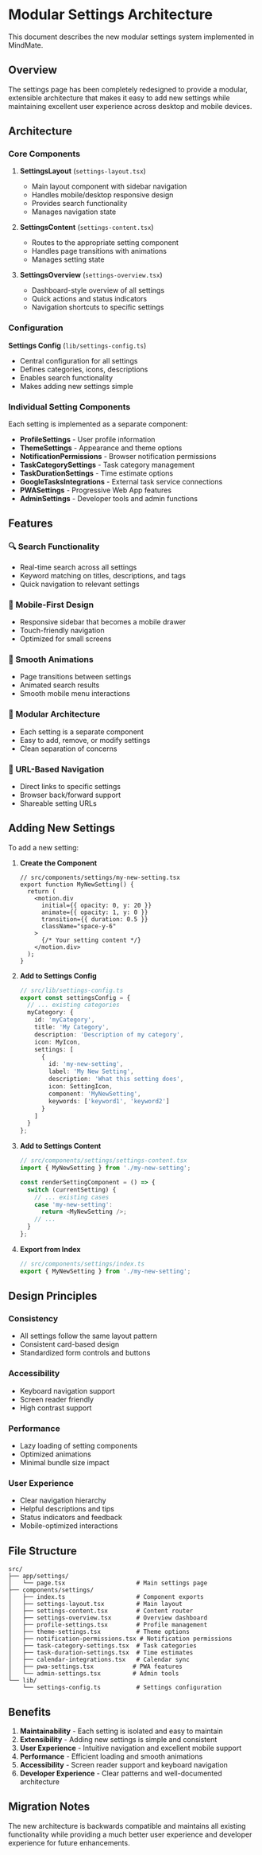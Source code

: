 # Modular Settings Architecture

This document describes the new modular settings system implemented in MindMate.

## Overview

The settings page has been completely redesigned to provide a modular, extensible architecture that makes it easy to add new settings while maintaining excellent user experience across desktop and mobile devices.

## Architecture

### Core Components

1. **SettingsLayout** (`settings-layout.tsx`)
   - Main layout component with sidebar navigation
   - Handles mobile/desktop responsive design
   - Provides search functionality
   - Manages navigation state

2. **SettingsContent** (`settings-content.tsx`)
   - Routes to the appropriate setting component
   - Handles page transitions with animations
   - Manages setting state

3. **SettingsOverview** (`settings-overview.tsx`)
   - Dashboard-style overview of all settings
   - Quick actions and status indicators
   - Navigation shortcuts to specific settings

### Configuration

**Settings Config** (`lib/settings-config.ts`)
- Central configuration for all settings
- Defines categories, icons, descriptions
- Enables search functionality
- Makes adding new settings simple

### Individual Setting Components

Each setting is implemented as a separate component:

- **ProfileSettings** - User profile information
- **ThemeSettings** - Appearance and theme options
- **NotificationPermissions** - Browser notification permissions
- **TaskCategorySettings** - Task category management
- **TaskDurationSettings** - Time estimate options
- **GoogleTasksIntegrations** - External task service connections
- **PWASettings** - Progressive Web App features
- **AdminSettings** - Developer tools and admin functions

## Features

### 🔍 Search Functionality
- Real-time search across all settings
- Keyword matching on titles, descriptions, and tags
- Quick navigation to relevant settings

### 📱 Mobile-First Design
- Responsive sidebar that becomes a mobile drawer
- Touch-friendly navigation
- Optimized for small screens

### 🎨 Smooth Animations
- Page transitions between settings
- Animated search results
- Smooth mobile menu interactions

### 🧩 Modular Architecture
- Each setting is a separate component
- Easy to add, remove, or modify settings
- Clean separation of concerns

### 🔗 URL-Based Navigation
- Direct links to specific settings
- Browser back/forward support
- Shareable setting URLs

## Adding New Settings

To add a new setting:

1. **Create the Component**
   ```tsx
   // src/components/settings/my-new-setting.tsx
   export function MyNewSetting() {
     return (
       <motion.div
         initial={{ opacity: 0, y: 20 }}
         animate={{ opacity: 1, y: 0 }}
         transition={{ duration: 0.5 }}
         className="space-y-6"
       >
         {/* Your setting content */}
       </motion.div>
     );
   }
   ```

2. **Add to Settings Config**
   ```typescript
   // src/lib/settings-config.ts
   export const settingsConfig = {
     // ... existing categories
     myCategory: {
       id: 'myCategory',
       title: 'My Category',
       description: 'Description of my category',
       icon: MyIcon,
       settings: [
         {
           id: 'my-new-setting',
           label: 'My New Setting',
           description: 'What this setting does',
           icon: SettingIcon,
           component: 'MyNewSetting',
           keywords: ['keyword1', 'keyword2']
         }
       ]
     }
   };
   ```

3. **Add to Settings Content**
   ```typescript
   // src/components/settings/settings-content.tsx
   import { MyNewSetting } from './my-new-setting';
   
   const renderSettingComponent = () => {
     switch (currentSetting) {
       // ... existing cases
       case 'my-new-setting':
         return <MyNewSetting />;
       // ...
     }
   };
   ```

4. **Export from Index**
   ```typescript
   // src/components/settings/index.ts
   export { MyNewSetting } from './my-new-setting';
   ```

## Design Principles

### Consistency
- All settings follow the same layout pattern
- Consistent card-based design
- Standardized form controls and buttons

### Accessibility
- Keyboard navigation support
- Screen reader friendly
- High contrast support

### Performance
- Lazy loading of setting components
- Optimized animations
- Minimal bundle size impact

### User Experience
- Clear navigation hierarchy
- Helpful descriptions and tips
- Status indicators and feedback
- Mobile-optimized interactions

## File Structure

```
src/
├── app/settings/
│   └── page.tsx                    # Main settings page
├── components/settings/
│   ├── index.ts                    # Component exports
│   ├── settings-layout.tsx         # Main layout
│   ├── settings-content.tsx        # Content router
│   ├── settings-overview.tsx       # Overview dashboard
│   ├── profile-settings.tsx        # Profile management
│   ├── theme-settings.tsx          # Theme options
│   ├── notification-permissions.tsx # Notification permissions
│   ├── task-category-settings.tsx  # Task categories
│   ├── task-duration-settings.tsx  # Time estimates
│   ├── calendar-integrations.tsx   # Calendar sync
│   ├── pwa-settings.tsx           # PWA features
│   └── admin-settings.tsx         # Admin tools
└── lib/
    └── settings-config.ts          # Settings configuration
```

## Benefits

1. **Maintainability** - Each setting is isolated and easy to maintain
2. **Extensibility** - Adding new settings is simple and consistent
3. **User Experience** - Intuitive navigation and excellent mobile support
4. **Performance** - Efficient loading and smooth animations
5. **Accessibility** - Screen reader support and keyboard navigation
6. **Developer Experience** - Clear patterns and well-documented architecture

## Migration Notes

The new architecture is backwards compatible and maintains all existing functionality while providing a much better user experience and developer experience for future enhancements.
